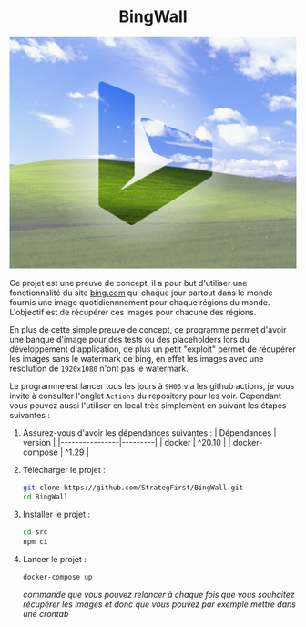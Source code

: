 <div align="center" style="text-align: center;">

# BingWall

<img 
	src="banner.png"
	/>
</div>

Ce projet est une preuve de concept, il a pour but d'utiliser une fonctionnalité du site [bing.com](https://bing.com/) qui chaque jour partout dans le monde fournis une image quotidiennnement pour chaque régions du monde. L'objectif est de récupérer ces images pour chacune des régions.

En plus de cette simple preuve de concept, ce programme permet d'avoir une banque d'image pour des tests ou des placeholders lors du développement d'application, de plus un petit "exploit" permet de récupérer les images sans le watermark de bing, en effet les images avec une résolution de `1920x1080` n'ont pas le watermark.

Le programme est lancer tous les jours à `9H06` via les github actions, je vous invite à consulter l'onglet `Actions` du repository pour les voir. Cependant vous pouvez aussi l'utiliser en local très simplement en suivant les étapes suivantes :
 1. Assurez-vous d'avoir les dépendances suivantes :
    | Dépendances    | version |
	|----------------|---------|
	| docker         | ^20.10  |
	| docker-compose | ^1.29   |

 2. Télécharger le projet :
    ```bash
    git clone https://github.com/StrategFirst/BingWall.git
	cd BingWall
	```

 3. Installer le projet :
    ```bash
	cd src
	npm ci
	```

 4. Lancer le projet :
	```bash
	docker-compose up
	```
    _commande que vous pouvez relancer à chaque fois que vous souhaitez récupérer les images et donc que vous pouvez par exemple mettre dans une crontab_